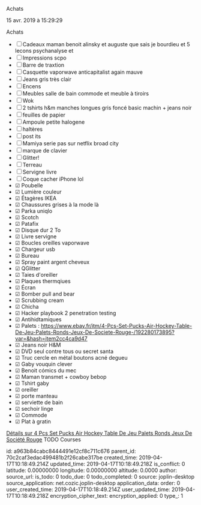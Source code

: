 Achats

15 avr. 2019 à 15:29:29

Achats

-   ☐ Cadeaux maman benoit alinsky et auguste que sais je bourdieu et 5
    lecons psychanalyse et
-   ☐ Impressions scpo
-   ☐ Barre de traxtion
-   ☐ Casquette vaporwave anticapitalist again mauve
-   ☐ Jeans gris très clair
-   ☐ Encens
-   ☐ Meubles salle de bain commode et meuble à tiroirs
-   ☐ Wok
-   ☐ 2 tshirts h&m manches longues gris foncé basic machin + jeans noir
-   ☐ feuilles de papier
-   ☐ Ampoule petite halogene
-   ☐ haltères
-   ☐ post its
-   ☐ Mamiya serie pas sur netflix broad city
-   ☐ marque de clavier
-   ☐ Glitter!
-   ☐ Terreau
-   ☐ Servigne livre
-   ☐ Coque cacher iPhone lol
-   ☑ Poubelle
-   ☑ Lumière couleur
-   ☑ Étagères IKEA
-   ☑ Chaussures grises à la mode là
-   ☑ Parka uniqlo
-   ☑ Scotch
-   ☑ Patafix
-   ☑ Disque dur 2 To
-   ☑ Livre servigne
-   ☑ Boucles oreilles vaporwave
-   ☑ Chargeur usb
-   ☑ Bureau
-   ☑ Spray paint argent cheveux
-   ☑ QGlitter
-   ☑ Taies d\'oreiller
-   ☑ Plaques thermqiues
-   ☑ Écran
-   ☑ Bomber pull and bear
-   ☑ Scrubbing cream
-   ☑ Chicha
-   ☑ Hacker playbook 2 penetration testing
-   ☑ Antihidtamiques
-   ☑ Palets :
    https://www.ebay.fr/itm/4-Pcs-Set-Pucks-Air-Hockey-Table-De-Jeu-Palets-Ronds-Jeux-De-Societe-Rouge-/192280173895?var=&hash=item2cc4ca9d47
-   ☑ Jeans noir H&M
-   ☑ DVD seul contre tous ou secret santa
-   ☑ Truc cercle en métal boutons acné degueu
-   ☑ Gaby vouquin clever
-   ☑ Benoit cómics du mec
-   ☑ Maman transmet + cowboy bebop
-   ☑ Tshirt gaby
-   ☑ oreiller
-   ☑ porte manteau
-   ☑ serviette de bain
-   ☑ sechoir linge
-   ☑ Commode
-   ☑ Plat à gratin

[Détails sur 4 Pcs Set Pucks Air Hockey Table De Jeu Palets Ronds Jeux
De Société
Rouge](https://www.ebay.fr/itm/4-Pcs-Set-Pucks-Air-Hockey-Table-De-Jeu-Palets-Ronds-Jeux-De-Societe-Rouge-/192280173895)
TODO Courses


id: a963b84cabc8444491e12cf8c711c676
parent_id: 70c2caf3edac499481b2f26cabe317be
created_time: 2019-04-17T10:18:49.214Z
updated_time: 2019-04-17T10:18:49.218Z
is_conflict: 0
latitude: 0.00000000
longitude: 0.00000000
altitude: 0.0000
author: 
source_url: 
is_todo: 0
todo_due: 0
todo_completed: 0
source: joplin-desktop
source_application: net.cozic.joplin-desktop
application_data: 
order: 0
user_created_time: 2019-04-17T10:18:49.214Z
user_updated_time: 2019-04-17T10:18:49.218Z
encryption_cipher_text: 
encryption_applied: 0
type_: 1